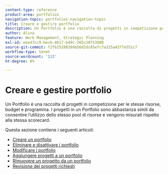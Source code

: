 ```yaml
---
content-type: reference
product-area: portfolios
navigation-topic: portfolios-navigation-topic
title: Creare e gestire portfolio
description: Un Portfolio è una raccolta di progetti in competizione per le stesse risorse, budget e programma. I progetti in un Portfolio sono abbastanza simili da consentire l’utilizzo dello stesso pool di risorse e vengono misurati rispetto alla stessa scorecard.
author: Alina
feature: Work Management, Strategic Planning
exl-id: eea47cc9-becb-4617-b49c-265c20753908
source-git-commit: f2f825280204b56d2dc85efc7a315a4377e551c7
workflow-type: tm+mt
source-wordcount: '113'
ht-degree: 0%

---
```


# Creare e gestire portfolio

Un Portfolio è una raccolta di progetti in competizione per le stesse risorse, budget e programma. I progetti in un Portfolio sono abbastanza simili da consentire l’utilizzo dello stesso pool di risorse e vengono misurati rispetto alla stessa scorecard.

Questa sezione contiene i seguenti articoli:

* [Creare un portfolio](../../../manage-work/portfolios/create-and-manage-portfolios/create-portfolios.md)
* [Eliminare e disattivare i portfolio](../../../manage-work/portfolios/create-and-manage-portfolios/delete-deactivate-portfolios.md)
* [Modificare i portfolio](../../../manage-work/portfolios/create-and-manage-portfolios/edit-portfolios.md)
* [Aggiungere progetti a un portfolio](../../../manage-work/portfolios/create-and-manage-portfolios/add-projects-to-portfolios.md)
* [Rimuovere un progetto da un portfolio](../../../manage-work/portfolios/create-and-manage-portfolios/remove-project-from-portfolio.md)
* [Revisione dei progetti richiesti](../../../manage-work/portfolios/create-and-manage-portfolios/review-requested-projects.md)
